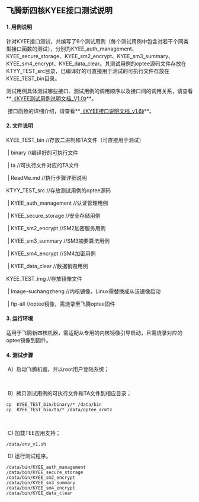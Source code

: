 ## 飞腾新四核KYEE接口测试说明

#### 1. 用例说明

​			针对KYEE接口测试，共编写了6个测试用例（每个测试用例中包含对若干个同类型接口函数的测试），分别为KYEE_auth_management、KYEE_secure_storage、KYEE_sm2_encrypt、KYEE_sm3_summary、KYEE_sm4_encrypt、KYEE_data_clear。其测试用例的optee源码文件存放在KTYY_TEST_src目录，已编译好的可直接用于测试的可执行文件存放在KYEE_TEST_bin目录。

​			测试用例具体测试哪些接口、测试用例的调用顺序以及接口间的调用关系，请查看**<u>《KYEE测试用例说明文档_V1.0》</u>**。

​			接口函数的详细介绍，请查看**<u>《KYEE接口说明文档_v1.6》</u>**。



#### 2.  文件说明

KYEE_TEST_bin						       //存放二进制和TA文件（可直接用于测试）

​			       | binary						      //编译好的可执行文件

​			       | ta								//可执行文件对应的TA文件

​			| ReadMe.md				//执行步骤详细说明



KTYY_TEST_src										//存放测试用例的optee源码 

​			| KYEE_auth_management			//认证管理用例

​			| KYEE_secure_storage		   	//安全存储用例

​			| KYEE_sm2_encrypt						//SM2加密服务用例

​			| KYEE_sm3_summary		   	//SM3摘要算法用例

​			| KYEE_sm4_encrypt						//SM4加密用例

​			| KYEE_data_clear						//数据销毁用例



KYEE_TEST_img									//存放镜像文件	

​			| Image-suchangzheng		  	//内核镜像，Linux需替换成从该镜像启动

​			| fip-all										//optee镜像，需烧录至飞腾optee固件



#### 3. 运行环境

​			适用于飞腾新四核机器，需适配从专用的内核镜像引导启动，且需烧录对应的optee镜像到固件。



#### 4. 测试步骤

​	A）启动飞腾机器，并以root用户登陆系统；

​	

​	B）拷贝测试用例的可执行文件和TA文件到相应目录；

```shell
cp  KYEE_TEST_bin/binary/* /data/bin
cp 	KYEE_TEST_bin/ta/* /data/optee_armtz
```

​	

​	C)  加载TEE应用支持；

```shell
/data/env_v1.sh	
```



​	D)  运行测试程序。

```shel
/data/bin/KYEE_auth_management
/data/bin/KYEE_secure_storage
/data/bin/KYEE_sm2_encrypt
/data/bin/KYEE_sm3_summary
/data/bin/KYEE_sm4_encrypt
/data/bin/KYEE_data_clear
```




